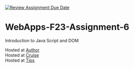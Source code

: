 [![Review Assignment Due Date](https://classroom.github.com/assets/deadline-readme-button-24ddc0f5d75046c5622901739e7c5dd533143b0c8e959d652212380cedb1ea36.svg)](https://classroom.github.com/a/b9NC0g7h)
# WebApps-F23-Assignment-6
Introduction to Java Script and DOM

Hosted at [Author](https://44-563-webapps-f23.github.io/44563-webapps-f23-assignment6-krishnababu18/author.html) <br>
Hosted at [Cruise](https://44-563-webapps-f23.github.io/44563-webapps-f23-assignment6-krishnababu18/cruise.html) <br>
Hosted at [Tips](https://44-563-webapps-f23.github.io/44563-webapps-f23-assignment6-krishnababu18/tips.html) <br>

